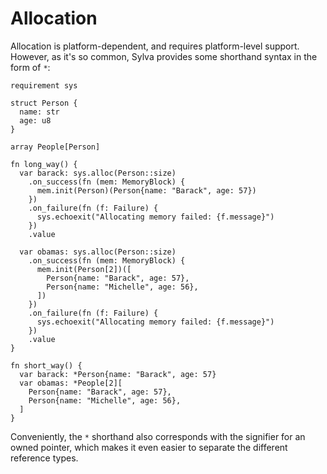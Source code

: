 # Allocation

Allocation is platform-dependent, and requires platform-level support. However,
as it's so common, Sylva provides some shorthand syntax in the form of `*`:

```sylva
requirement sys

struct Person {
  name: str
  age: u8
}

array People[Person]

fn long_way() {
  var barack: sys.alloc(Person::size)
    .on_success(fn (mem: MemoryBlock) {
      mem.init(Person)(Person{name: "Barack", age: 57})
    })
    .on_failure(fn (f: Failure) {
      sys.echoexit("Allocating memory failed: {f.message}")
    })
    .value

  var obamas: sys.alloc(Person::size)
    .on_success(fn (mem: MemoryBlock) {
      mem.init(Person[2])([
        Person{name: "Barack", age: 57},
        Person{name: "Michelle", age: 56},
      ])
    })
    .on_failure(fn (f: Failure) {
      sys.echoexit("Allocating memory failed: {f.message}")
    })
    .value
}

fn short_way() {
  var barack: *Person{name: "Barack", age: 57}
  var obamas: *People[2][
    Person{name: "Barack", age: 57},
    Person{name: "Michelle", age: 56},
  ]
}
```

Conveniently, the `*` shorthand also corresponds with the signifier for an
owned pointer, which makes it even easier to separate the different reference
types.
